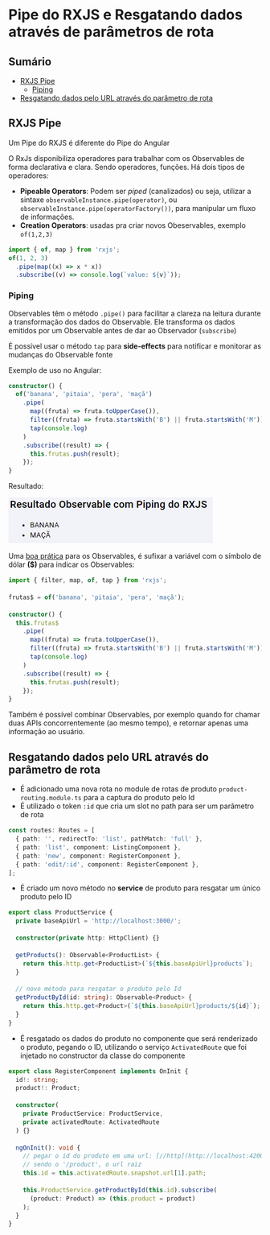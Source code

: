 <h1> Pipe do RXJS e Resgatando dados através de parâmetros de rota </h1>

<h2> Sumário </h2>

- [RXJS Pipe](#rxjs-pipe)
  - [Piping](#piping)
- [Resgatando dados pelo URL através do parâmetro de rota](#resgatando-dados-pelo-url-através-do-parâmetro-de-rota)

## RXJS Pipe

Um Pipe do RXJS é diferente do Pipe do Angular

O RxJs disponibiliza operadores para trabalhar com os Observables de forma declarativa e clara. Sendo operadores, funções. Há dois tipos de operadores:

- **Pipeable Operators**: Podem ser *piped* (canalizados) ou seja, utilizar a sintaxe `observableInstance.pipe(operator)`, ou `observableInstance.pipe(operatorFactory())`, para manipular um fluxo de informações.
- **Creation Operators**: usadas pra criar novos Obeservables, exemplo `of(1,2,3)`

```ts
import { of, map } from 'rxjs';
of(1, 2, 3)
  .pipe(map((x) => x * x))
  .subscribe((v) => console.log(`value: ${v}`));
```

### Piping

Observables têm o método `.pipe()` para facilitar a clareza na leitura durante a transformação dos dados do Observable. Ele transforma os dados emitidos por um Observable antes de dar ao Observador (`subscribe`)

É possível usar o método `tap` para **side-effects** para notificar e monitorar as mudanças do Observable fonte

Exemplo de uso no Angular:

```ts
constructor() {
  of('banana', 'pitaia', 'pera', 'maçã')
    .pipe(
      map((fruta) => fruta.toUpperCase()),
      filter((fruta) => fruta.startsWith('B') || fruta.startsWith('M')),
      tap(console.log)
    )
    .subscribe((result) => {
      this.frutas.push(result);
    });
}
```

Resultado:

![Resultado do Código do Observable com Piping](../assets/example-pipe-rxjs.PNG)

Uma [boa prática](https://angular.io/guide/rx-library#naming-conventions-for-observables) para os Observables, é sufixar a variável com o símbolo de dólar **($)** para indicar os Observables:

```ts
import { filter, map, of, tap } from 'rxjs';

frutas$ = of('banana', 'pitaia', 'pera', 'maçã');

constructor() {
  this.frutas$
    .pipe(
      map((fruta) => fruta.toUpperCase()),
      filter((fruta) => fruta.startsWith('B') || fruta.startsWith('M')),
      tap(console.log)
    )
    .subscribe((result) => {
      this.frutas.push(result);
    });
}
```

Também é possível combinar Observables, por exemplo quando for chamar duas APIs concorrentemente (ao mesmo tempo), e retornar apenas uma informação ao usuário.

## Resgatando dados pelo URL através do parâmetro de rota

- É adicionado uma nova rota no module de rotas de produto `product-routing.module.ts` para a captura do produto pelo Id
- É utilizado o token `:id` que cria um slot no path para ser um parâmetro de rota

```ts
const routes: Routes = [
  { path: '', redirectTo: 'list', pathMatch: 'full' },
  { path: 'list', component: ListingComponent },
  { path: 'new', component: RegisterComponent },
  { path: 'edit/:id', component: RegisterComponent },
];
```

- É criado um novo método no **service** de produto para resgatar um único produto pelo ID

```ts
export class ProductService {
  private baseApiUrl = 'http://localhost:3000/';

  constructor(private http: HttpClient) {}

  getProducts(): Observable<ProductList> {
    return this.http.get<ProductList>(`${this.baseApiUrl}products`);
  }

  // novo método para resgatar o produto pelo Id
  getProductById(id: string): Observable<Product> {
    return this.http.get<Product>(`${this.baseApiUrl}products/${id}`);
  }
}
```

- É resgatado os dados do produto no componente que será renderizado o produto, pegando o ID, utilizando o serviço `ActivatedRoute` que foi injetado no constructor da classe do componente

```ts
export class RegisterComponent implements OnInit {
  id!: string;
  product!: Product;

  constructor(
    private ProductService: ProductService,
    private activatedRoute: ActivatedRoute
  ) {}

  ngOnInit(): void {
    // pegar o id do produto em uma url: [//http](http://localhost:4200/product/edit/1)
    // sendo o '/product', o url raiz
    this.id = this.activatedRoute.snapshot.url[1].path;

    this.ProductService.getProductById(this.id).subscribe(
      (product: Product) => (this.product = product)
    );
  }
}
```
